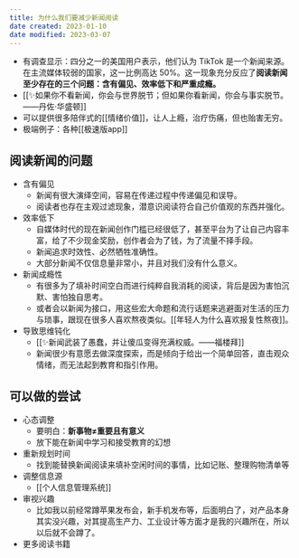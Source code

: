 ```yaml
---
title: 为什么我们要减少新闻阅读
date created: 2023-01-10
date modified: 2023-03-07
---
```


- 有调查显示：四分之一的美国用户表示，他们认为 TikTok 是一个新闻来源。在主流媒体较弱的国家，这一比例高达 50%。这一现象充分反应了**阅读新闻至少存在的三个问题：含有偏见、效率低下和严重成瘾。**
- [[✨如果你不看新闻，你会与世界脱节；但如果你看新闻，你会与事实脱节。——丹佐·华盛顿]]
- 可以提供很多陪伴式的[[情绪价值]]，让人上瘾，治疗伤痛，但也贻害无穷。
- 极端例子：各种[[极速版app]]

## 阅读新闻的问题

- 含有偏见
	- 新闻有很大演绎空间，容易在传递过程中传递偏见和误导。
	- 阅读者也存在主观过滤现象，潜意识阅读符合自己价值观的东西并强化。
- 效率低下
	- 自媒体时代的现在新闻创作门槛已经很低了，甚至平台为了让自己内容丰富，给了不少现金奖励，创作者会为了钱，为了流量不择手段。
	- 新闻追求时效性、必然牺牲准确性。
	- 大部分新闻不仅信息量非常小，并且对我们没有什么意义。
- 新闻成瘾性
	- 有很多为了填补时间空白而进行纯粹自我消耗的阅读，背后是因为害怕沉默、害怕独自思考。
	- 或者会以新闻为接口，用这些宏大命题和流行话题来逃避面对生活的压力与琐事，跟现在很多人喜欢熬夜类似。[[年轻人为什么喜欢报复性熬夜]]。
- 导致思维钝化
	- [[✨新闻武装了愚蠢，并让傻瓜变得充满权威。——福楼拜]]
	- 新闻很少有意愿去做深度探索，而是倾向于给出一个简单回答，直击观众情绪，而无法起到教育和指引作用。

## 可以做的尝试

- 心态调整
	- 要明白：**新事物≠重要且有意义**
	- 放下能在新闻中学习和接受教育的幻想
- 重新规划时间
	- 找到能替换新闻阅读来填补空闲时间的事情，比如记账、整理购物清单等
- 调整信息源
	- [[个人信息管理系统]]
- 审视兴趣
	- 比如我以前经常蹲苹果发布会，新手机发布等，后面明白了，对产品本身其实没兴趣，对其提高生产力、工业设计等方面才是我的兴趣所在，所以以后就不会蹲了。
- 更多阅读书籍
